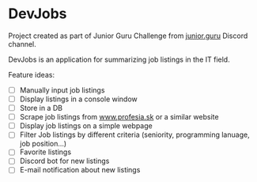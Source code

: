 # DevJobs

Project created as part of Junior Guru Challenge from [junior.guru](https://junior.guru/) Discord channel.

DevJobs is an application for summarizing job listings in the IT field.

Feature ideas:
- [ ] Manually input job listings
- [ ] Display listings in a console window
- [ ] Store in a DB
- [ ] Scrape job listings from www.profesia.sk or a similar website
- [ ] Display job listings on a simple webpage
- [ ] Filter Job listings by different criteria (seniority, programming lanuage, job position...)
- [ ] Favorite listings
- [ ] Discord bot for new listings
- [ ] E-mail notification about new listings
